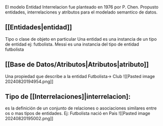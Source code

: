  El modelo Entidad Interrelacion fue planteado en 1976 por P. Chen. Propusto entidades, interrelaciones y atributos para el modelado semantico de datos.

## [[Entidades|entidad]]
Tipo o clase de objeto en particular
Una entidad es una instancia de un tipo de entidad
ej: futbolista. Messi es una instancia del tipo de entidad futbolista

## [[Base de Datos/Atributos|Atributos|atributo]]
Una propiedad que describe a la entidad
Futbolista-> Club
![[Pasted image 20240820194954.png]]
## Tipo de [[Interrelaciones]|interrelacion]:
es la definición de un conjunto de relaciones o asociaciones similares entre os o mas tipos de entidades.
Ej: Futbolista nació en Pais
![[Pasted image 20240820195002.png]]